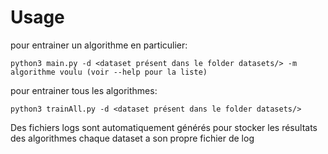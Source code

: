 # Usage

pour entrainer un algorithme en particulier:

```
python3 main.py -d <dataset présent dans le folder datasets/> -m algorithme voulu (voir --help pour la liste)
```

pour entrainer tous les algorithmes:

```
python3 trainAll.py -d <dataset présent dans le folder datasets/>
```

Des fichiers logs sont automatiquement générés pour stocker les résultats des algorithmes
chaque dataset a son propre fichier de log